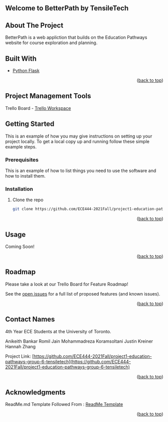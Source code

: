 ## Welcome to BetterPath by TensileTech

<!-- ABOUT THE PROJECT -->
## About The Project
BetterPath is a web appliction that builds on the Education Pathways website for course exploration and planning. 

## Built With

* [Python Flask](https://flask.palletsprojects.com/en/2.0.x/)

<p align="right">(<a href="#top">back to top</a>)</p>

## Project Management Tools

Trello Board - [Trello Workspace](https://trello.com/b/36RbXYxA/ece444-tensiletech)


<!-- GETTING STARTED -->
## Getting Started

This is an example of how you may give instructions on setting up your project locally.
To get a local copy up and running follow these simple example steps.

### Prerequisites

This is an example of how to list things you need to use the software and how to install them.


### Installation

1. Clone the repo
   ```sh
   git clone https://github.com/ECE444-2021Fall/project1-education-pathways-group-6-tensiletech.git

<p align="right">(<a href="#top">back to top</a>)</p>


<!-- USAGE EXAMPLES -->
## Usage

Coming Soon!

<p align="right">(<a href="#top">back to top</a>)</p>



<!-- ROADMAP -->
## Roadmap

Please take a look at our Trello Board for Feature Roadmap!

See the [open issues](https://github.com/ECE444-2021Fall/project1-education-pathways-group-6-tensiletech/issues) for a full list of proposed features (and known issues).

<p align="right">(<a href="#top">back to top</a>)</p>


<!-- CONTACT -->
## Contact Names

4th Year ECE Students at the University of Toronto. 

Anikeith Bankar
Romil Jain
Mohammadreza Koramsoltani
Justin Kreiner
Hannah Zhang

Project Link: [https://github.com/ECE444-2021Fall/project1-education-pathways-group-6-tensiletech](https://github.com/ECE444-2021Fall/project1-education-pathways-group-6-tensiletech)

<p align="right">(<a href="#top">back to top</a>)</p>



<!-- ACKNOWLEDGMENTS -->
## Acknowledgments

ReadMe.md Template Followed From : [ReadMe Template](https://github.com/othneildrew/Best-README-Template)

<p align="right">(<a href="#top">back to top</a>)</p>
